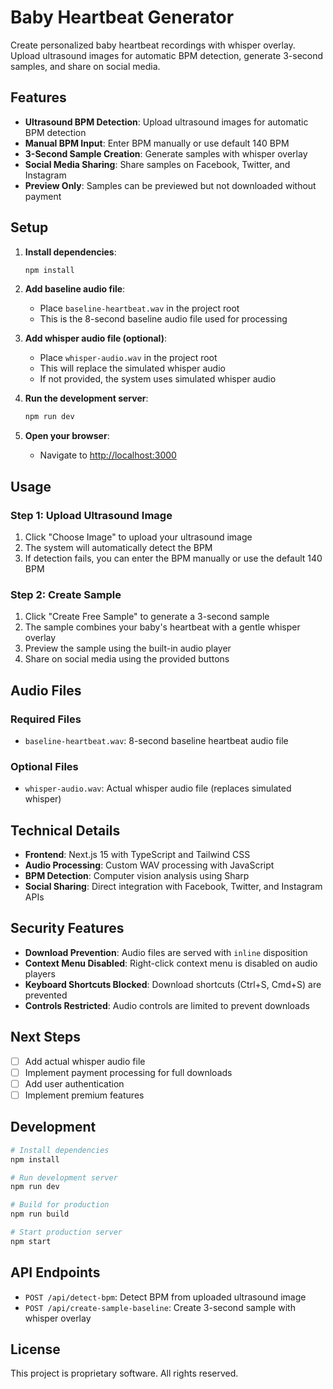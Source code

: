 # Baby Heartbeat Generator

Create personalized baby heartbeat recordings with whisper overlay. Upload ultrasound images for automatic BPM detection, generate 3-second samples, and share on social media.

## Features

- **Ultrasound BPM Detection**: Upload ultrasound images for automatic BPM detection
- **Manual BPM Input**: Enter BPM manually or use default 140 BPM
- **3-Second Sample Creation**: Generate samples with whisper overlay
- **Social Media Sharing**: Share samples on Facebook, Twitter, and Instagram
- **Preview Only**: Samples can be previewed but not downloaded without payment

## Setup

1. **Install dependencies**:
   ```bash
   npm install
   ```

2. **Add baseline audio file**:
   - Place `baseline-heartbeat.wav` in the project root
   - This is the 8-second baseline audio file used for processing

3. **Add whisper audio file (optional)**:
   - Place `whisper-audio.wav` in the project root
   - This will replace the simulated whisper audio
   - If not provided, the system uses simulated whisper audio

4. **Run the development server**:
   ```bash
   npm run dev
   ```

5. **Open your browser**:
   - Navigate to [http://localhost:3000](http://localhost:3000)

## Usage

### Step 1: Upload Ultrasound Image
1. Click "Choose Image" to upload your ultrasound image
2. The system will automatically detect the BPM
3. If detection fails, you can enter the BPM manually or use the default 140 BPM

### Step 2: Create Sample
1. Click "Create Free Sample" to generate a 3-second sample
2. The sample combines your baby's heartbeat with a gentle whisper overlay
3. Preview the sample using the built-in audio player
4. Share on social media using the provided buttons

## Audio Files

### Required Files
- `baseline-heartbeat.wav`: 8-second baseline heartbeat audio file

### Optional Files
- `whisper-audio.wav`: Actual whisper audio file (replaces simulated whisper)

## Technical Details

- **Frontend**: Next.js 15 with TypeScript and Tailwind CSS
- **Audio Processing**: Custom WAV processing with JavaScript
- **BPM Detection**: Computer vision analysis using Sharp
- **Social Sharing**: Direct integration with Facebook, Twitter, and Instagram APIs

## Security Features

- **Download Prevention**: Audio files are served with `inline` disposition
- **Context Menu Disabled**: Right-click context menu is disabled on audio players
- **Keyboard Shortcuts Blocked**: Download shortcuts (Ctrl+S, Cmd+S) are prevented
- **Controls Restricted**: Audio controls are limited to prevent downloads

## Next Steps

- [ ] Add actual whisper audio file
- [ ] Implement payment processing for full downloads
- [ ] Add user authentication
- [ ] Implement premium features

## Development

```bash
# Install dependencies
npm install

# Run development server
npm run dev

# Build for production
npm run build

# Start production server
npm start
```

## API Endpoints

- `POST /api/detect-bpm`: Detect BPM from uploaded ultrasound image
- `POST /api/create-sample-baseline`: Create 3-second sample with whisper overlay

## License

This project is proprietary software. All rights reserved.
